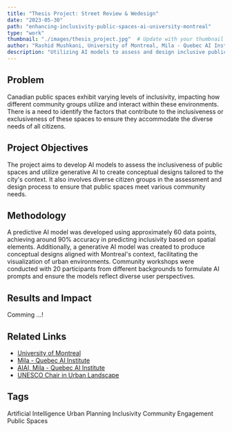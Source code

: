 ```yaml
---
title: "Thesis Project: Street Review & Wedesign"
date: "2023-05-30"
path: "enhancing-inclusivity-public-spaces-ai-university-montreal"
type: "work"
thumbnail: "./images/thesis_project.jpg"  # Update with your thumbnail image path
author: "Rashid Mushkani, University of Montreal, Mila - Quebec AI Institute"
description: "Utilizing AI models to assess and design inclusive public spaces in Montreal, fostering community engagement and urban improvement."
---
```


## Problem

Canadian public spaces exhibit varying levels of inclusivity, impacting how different community groups utilize and interact within these environments. There is a need to identify the factors that contribute to the inclusiveness or exclusiveness of these spaces to ensure they accommodate the diverse needs of all citizens.

## Project Objectives

The project aims to develop AI models to assess the inclusiveness of public spaces and utilize generative AI to create conceptual designs tailored to the city's context. It also involves diverse citizen groups in the assessment and design process to ensure that public spaces meet various community needs.

## Methodology

A predictive AI model was developed using approximately 60 data points, achieving around 90% accuracy in predicting inclusivity based on spatial elements. Additionally, a generative AI model was created to produce conceptual designs aligned with Montreal's context, facilitating the visualization of urban environments. Community workshops were conducted with 20 participants from different backgrounds to formulate AI prompts and ensure the models reflect diverse user perspectives.

## Results and Impact

Comming ...!


## Related Links

- [University of Montreal](https://www.umontreal.ca/)
- [Mila - Quebec AI Institute](https://mila.quebec/en)
- [AIAI, Mila - Quebec AI Institute](https://mila.quebec/en/ai4humanity/applied-projects/artificial-intelligence-alignment-for-inclusion-aiai)
- [UNESCO Chair in Urban Landscape](https://unesco-studio.umontreal.ca/)


## Tags

<div class="tags">
  <span class="tag">Artificial Intelligence</span>
  <span class="tag">Urban Planning</span>
  <span class="tag">Inclusivity</span>
  <span class="tag">Community Engagement</span>
  <span class="tag">Public Spaces</span>
</div>
